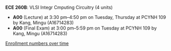 **ECE 260B**: VLSI Integr Cmputing Circuitry (4 units)

- **A00** (Lecture) at 3:30 pm–4:50 pm on Tuesday, Thursday at PCYNH 109 by Kang, Mingu (A16714283)
- **A00** (Final Exam) at 3:00 pm–5:59 pm on Tuesday at PCYNH 109 by Kang, Mingu (A16714283)

[Enrollment numbers over time](./ECE260B.tsv)

